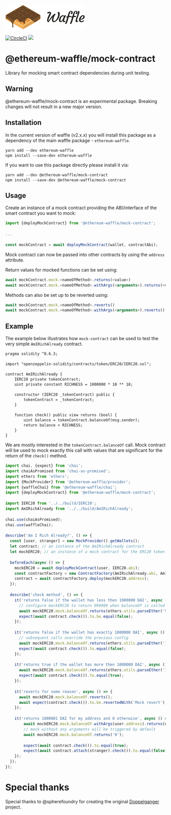 ![Ethereum Waffle](https://raw.githubusercontent.com/EthWorks/Waffle/master/docs/source/logo.png)

[![CircleCI](https://circleci.com/gh/EthWorks/Waffle.svg?style=svg)](https://circleci.com/gh/EthWorks/Waffle)
[![](https://img.shields.io/npm/v/@ethereum-waffle/mock-contract.svg)](https://www.npmjs.com/package/@ethereum-waffle/mock-contract)

# @ethereum-waffle/mock-contract

Library for mocking smart contract dependencies during unit testing.

## Warning
@ethereum-waffle/mock-contract is an experimental package. Breaking changes will not result in a new major version.

## Installation
In the current version of waffle (v2.x.x) you will install this package as a dependency of the main waffle package - `ethereum-waffle`.

```
yarn add --dev ethereum-waffle
npm install --save-dev ethereum-waffle
```

If you want to use this package directly please install it via:
```
yarn add --dev @ethereum-waffle/mock-contract
npm install --save-dev @ethereum-waffle/mock-contract
```

## Usage

Create an instance of a mock contract providing the ABI/interface of the smart contract you want to mock:

```js
import {deployMockContract} from '@ethereum-waffle/mock-contract';

...

const mockContract = await deployMockContract(wallet, contractAbi);
```

Mock contract can now be passed into other contracts by using the `address` attribute.

Return values for mocked functions can be set using:

```js
await mockContract.mock.<nameOfMethod>.returns(<value>)
await mockContract.mock.<nameOfMethod>.withArgs(<arguments>).returns(<value>)
```

Methods can also be set up to be reverted using:

```js
await mockContract.mock.<nameOfMethod>.reverts()
await mockContract.mock.<nameOfMethod>.withArgs(<arguments>).reverts()
```

## Example

The example below illustrates how `mock-contract` can be used to test the very simple `AmIRichAlready` contract.

```Solidity
pragma solidity ^0.6.3;

import "openzeppelin-solidity/contracts/token/ERC20/IERC20.sol";

contract AmIRichAlready {
    IERC20 private tokenContract;
    uint private constant RICHNESS = 1000000 * 10 ** 18;

    constructor (IERC20 _tokenContract) public {
        tokenContract = _tokenContract;
    }

    function check() public view returns (bool) {
        uint balance = tokenContract.balanceOf(msg.sender);
        return balance > RICHNESS;
    }
}
```

We are mostly interested in the `tokenContract.balanceOf` call. Mock contract will be used to mock exactly this call with values that are significant for the return of the `check()` method.

```js
import chai, {expect} from 'chai';
import chaiAsPromised from 'chai-as-promised';
import ethers from 'ethers';
import {MockProvider} from '@ethereum-waffle/provider';
import {waffleChai} from '@ethereum-waffle/chai';
import {deployMockContract} from '@ethereum-waffle/mock-contract';

import IERC20 from '../../build/IERC20';
import AmIRichAlready from '../../build/AmIRichAlready';

chai.use(chaiAsPromised);
chai.use(waffleChai);

describe('Am I Rich Already?', () => {
  const [user, stranger] = new MockProvider().getWallets();
  let contract; // an instance of the AmIRichAlready contract
  let mockERC20; // an instance of a mock contract for the ERC20 token we want to observe

  beforeEach(async () => {
    mockERC20 = await deployMockContract(user, IERC20.abi);
    const contractFactory = new ContractFactory(AmIRichAlready.abi, AmIRichAlready.bytecode, sender)
    contract = await contractFactory.deploy(mockERC20.address);
  });

  describe('check method', () => {
    it('returns false if the wallet has less then 1000000 DAI', async () => {
      // configure mockERC20 to return 999999 when balanceOf is called
      await mockERC20.mock.balanceOf.returns(ethers.utils.parseEther('999999'));
      expect(await contract.check()).to.be.equal(false);
    });

    it('returns false if the wallet has exactly 1000000 DAI', async () => {
      // subsequent calls override the previous config
      await mockERC20.mock.balanceOf.returns(ethers.utils.parseEther('1000000'));
      expect(await contract.check()).to.equal(false);
    });

    it('returns true if the wallet has more then 1000000 DAI', async () => {
      await mockERC20.mock.balanceOf.returns(ethers.utils.parseEther('1000001'));
      expect(await contract.check()).to.equal(true);
    });

    it('reverts for some reason', async () => {
      await mockERC20.mock.balanceOf.reverts();
      await expect(contract.check()).to.be.revertedWith('Mock revert');
    });

    it('returns 1000001 DAI for my address and 0 otherwise', async () => {
        await mockERC20.mock.balanceOf.withArgs(user.address).returns(ethers.utils.parseEther('1000001'));
        // mock without any arguments will be triggered by default
        await mockERC20.mock.balanceOf.returns('0');

        expect(await contract.check()).to.equal(true);
        expect(await contract.attach(stranger).check()).to.equal(false);
    }); 
  });
});
```

# Special thanks

Special thanks to @spherefoundry for creating the original [Doppelganger](https://github.com/EthWorks/Doppelganger) project. 
